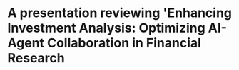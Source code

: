 # A presentation reviewing 'Enhancing Investment Analysis: Optimizing AI-Agent Collaboration in Financial Research
